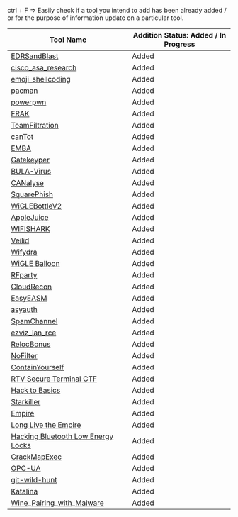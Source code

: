 ctrl + F => Easily check if a tool you intend to add has been already added / or for the purpose of information update on a particular tool.

|   Tool Name           | Addition Status: Added / In Progress                    |
|-----------------------|---------------------------------------------------------|
| [EDRSandBlast](https://github.com/DefconParrot/DefconArsenalTools/blob/main/exploitation/DC30/EDRSandBlast.md) |      Added |
| [cisco_asa_research](https://github.com/DefconParrot/DefconArsenalTools/blob/main/exploitation/DC30/cisco_asa_research.md) | Added  |
| [emoji_shellcoding](https://github.com/DefconParrot/DefconArsenalTools/blob/main/exploitation/DC30/emoji_shellcoding.md)     |      Added                            |
| [pacman](https://github.com/DefconParrot/DefconArsenalTools/blob/main/exploitation/DC30/pacman.md) | Added |
| [powerpwn](https://github.com/DefconParrot/DefconArsenalTools/blob/main/exploitation/DC30/powerpwn.md) | Added |
| [FRAK](https://github.com/DefconParrot/DefconArsenalTools/blob/main/frameworks/DC20/FRAK.md) | Added |
| [TeamFiltration](https://github.com/DefconParrot/DefconArsenalTools/blob/main/frameworks/DC30/TeamFiltration.md) | Added |
| [canTot](https://github.com/DefconParrot/DefconArsenalTools/blob/main/frameworks/DC30/canTot.md) | Added |
| [EMBA](https://github.com/DefconParrot/DefconArsenalTools/blob/main/hardening/EMBA.md) | Added |
| [Gatekeyper](https://github.com/DefconParrot/DefconArsenalTools/blob/main/lock_picking/DC26/Gatekeyper.md) | Added |
| [BULA-Virus](https://github.com/DefconParrot/DefconArsenalTools/blob/main/malware_research/DC30/BULA-Virus.md) | Added |
| [CANalyse](https://github.com/DefconParrot/DefconArsenalTools/blob/main/network_attacks/DC30/CANalyse.md) | Added |
| [SquarePhish](https://github.com/DefconParrot/DefconArsenalTools/blob/main/phishing/DC30/SquarePhish.md) | Added |
| [WiGLEBottleV2](https://github.com/DefconParrot/DefconArsenalTools/blob/main/radio-frequency/DC31/BT-BLE/AppleJuice.md) | Added |
| [AppleJuice](https://github.com/DefconParrot/DefconArsenalTools/blob/main/radio-frequency/DC31/wardriving/RPi4_WigleBottle_v2.md) | Added |
| [WIFISHARK](<https://github.com/DefconParrot/DefconArsenalTools/blob/main/radio-frequency/DC31/802.11 WIFI/WIFISHARK.md>) | Added |
| [Veilid](https://github.com/DefconParrot/DefconArsenalTools/blob/main/P2P/DC31/Veilid.md) | Added |
| [Wifydra](https://github.com/DefconParrot/DefconArsenalTools/blob/main/radio-frequency/DC31/wardriving/The_Wifydra.md) | Added |
| [WiGLE Balloon](https://github.com/DefconParrot/DefconArsenalTools/blob/main/radio-frequency/DC31/wardriving/Wigle_Balloon.md) | Added |
| [RFparty](https://github.com/DefconParrot/DefconArsenalTools/blob/main/radio-frequency/DC31/802.11%WIFI/rfparty-xyz.md) | Added |
| [CloudRecon](https://github.com/DefconParrot/DefconArsenalTools/blob/main/network_analysis/DC31/CloudRecon.md) | Added |
| [EasyEASM](https://github.com/DefconParrot/DefconArsenalTools/blob/main/frameworks/DC31/EasyEASM.md) | Added |
| [asyauth](https://github.com/DefconParrot/DefconArsenalTools/blob/main/network_attacks/DC31/asyauth.md) | Added |
| [SpamChannel](https://github.com/DefconParrot/DefconArsenalTools/blob/main/exploitation/DC31/SpamChannel.md) | Added  |
| [ezviz_lan_rce](https://github.com/DefconParrot/DefconArsenalTools/blob/main/network_attacks/DC31/ezviz_lan_rce.md) |Added |
| [RelocBonus](https://github.com/DefconParrot/DefconArsenalTools/blob/main/exploitation/DC26/RelocBonus.md) | Added  |
| [NoFilter](https://github.com/DefconParrot/DefconArsenalTools/blob/main/exploitation/DC31/NoFilter.md) | Added  |
| [ContainYourself](https://github.com/DefconParrot/DefconArsenalTools/blob/main/exploitation/DC31/ContainYourself.md) | Added  |
| [RTV Secure Terminal CTF](https://github.com/DefconParrot/DefconArsenalTools/blob/main/CTF/DC31/RTV_Secure_Terminal_CTF.md) | Added | 
| [Hack to Basics](https://github.com/DefconParrot/DefconArsenalTools/blob/main/frameworks/DC27/Hack%20to%20Basics.md) | Added | 
| [Starkiller](https://github.com/DefconParrot/DefconArsenalTools/blob/main/frameworks/DC28/Starkiller.md) | Added | 
| [Empire](https://github.com/DefconParrot/DefconArsenalTools/blob/main/frameworks/DC30/Empire.md) | Added | 
| [Long Live the Empire](https://github.com/DefconParrot/DefconArsenalTools/blob/main/frameworks/DC31/Long_Live_the_Empire.md) | Added | 
| [Hacking Bluetooth Low Energy Locks](https://github.com/DefconParrot/DefconArsenalTools/blob/main/radio-frequency/DC24/Hacking_BLE_Locks.md) | Added | 
| [CrackMapExec](https://github.com/DefconParrot/DefconArsenalTools/blob/main/network_attacks/DC24/CrackMapExec.md) | Added |
| [OPC-UA](https://github.com/DefconParrot/DefconArsenalTools/blob/main/frameworks/DC31/OPC-UA.md) | Added |
| [git-wild-hunt](https://github.com/DefconParrot/DefconArsenalTools/blob/main/credential_scanning/DC29/git-wild-hunt.md) | Added |
| [Katalina](https://github.com/DefconParrot/DefconArsenalTools/blob/main/malware_research/DC31/Katalina.md) | Added |
| [Wine_Pairing_with_Malware](https://github.com/DefconParrot/DefconArsenalTools/blob/main/malware_research/DC31/Wine_Pairing_with_Malware.md) | Added |
